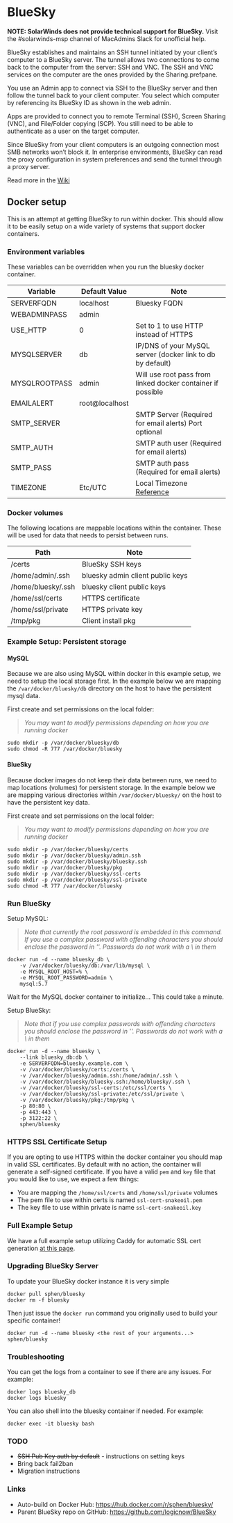 # BlueSky
**NOTE: SolarWinds does not provide technical support for BlueSky.** Visit the #solarwinds-msp channel of MacAdmins Slack for unofficial help.

BlueSky establishes and maintains an SSH tunnel initiated by your client’s computer to a BlueSky server. The tunnel allows two connections to come back to the computer from the server: SSH and VNC. The SSH and VNC services on the computer are the ones provided by the Sharing.prefpane.

You use an Admin app to connect via SSH to the BlueSky server and then follow the tunnel back to your client computer. You select which computer by referencing its BlueSky ID as shown in the web admin.

Apps are provided to connect you to remote Terminal (SSH), Screen Sharing (VNC), and File/Folder copying (SCP). You still need to be able to authenticate as a user on the target computer.

Since BlueSky from your client computers is an outgoing connection most SMB networks won’t block it. In enterprise environments, BlueSky can read the proxy configuration in system preferences and send the tunnel through a proxy server.

Read more in the [Wiki](https://github.com/logicnow/BlueSky/wiki)

## Docker setup

This is an attempt at getting BlueSky to run within docker.  This should allow it to be easily setup on a wide variety of systems that support docker containers.

### Environment variables

These variables can be overridden when you run the bluesky docker container.

Variable | Default Value | Note
--- | --- | ---
SERVERFQDN | localhost | Bluesky FQDN
WEBADMINPASS | admin |
USE_HTTP | 0 | Set to 1 to use HTTP instead of HTTPS
MYSQLSERVER | db | IP/DNS of your MySQL server (docker link to db by default)
MYSQLROOTPASS | admin | Will use root pass from linked docker container if possible
EMAILALERT | root@localhost |
SMTP_SERVER | | SMTP Server (Required for email alerts) Port optional
SMTP_AUTH | | SMTP auth user (Required for email alerts)
SMTP_PASS | | SMTP auth pass (Required for email alerts)
TIMEZONE | Etc/UTC | Local Timezone [Reference](https://en.wikipedia.org/wiki/List_of_tz_database_time_zones)

### Docker volumes

The following locations are mappable locations within the container.  These will be used for data that needs to persist between runs.

Path | Note
--- | ---
/certs | BlueSky SSH keys
/home/admin/.ssh | bluesky admin client public keys
/home/bluesky/.ssh | bluesky client public keys
/home/ssl/certs | HTTPS certificate
/home/ssl/private | HTTPS private key
/tmp/pkg | Client install pkg

### Example Setup: Persistent storage

#### MySQL

Because we are also using MySQL within docker in this example setup, we need to setup the local storage first.  In the example below we are mapping the `/var/docker/bluesky/db` directory on the host to have the persistent mysql data.

First create and set permissions on the local folder:

> _You may want to modify permissions depending on how you are running docker_

```
sudo mkdir -p /var/docker/bluesky/db
sudo chmod -R 777 /var/docker/bluesky
```

#### BlueSky

Because docker images do not keep their data between runs, we need to map locations (volumes) for persistent storage.  In the example below we are mapping various directories within `/var/docker/bluesky/` on the host to have the persistent key data.

First create and set permissions on the local folder:

> _You may want to modify permissions depending on how you are running docker_

```
sudo mkdir -p /var/docker/bluesky/certs
sudo mkdir -p /var/docker/bluesky/admin.ssh
sudo mkdir -p /var/docker/bluesky/bluesky.ssh
sudo mkdir -p /var/docker/bluesky/pkg
sudo mkdir -p /var/docker/bluesky/ssl-certs
sudo mkdir -p /var/docker/bluesky/ssl-private
sudo chmod -R 777 /var/docker/bluesky
```

### Run BlueSky

Setup MySQL:

> _Note that currently the root password is embedded in this command.  If you use a complex password with offending characters you should enclose the password in ''.  Passwords do not work with a \ in them_

```
docker run -d --name bluesky_db \
	-v /var/docker/bluesky/db:/var/lib/mysql \
	-e MYSQL_ROOT_HOST=% \
	-e MYSQL_ROOT_PASSWORD=admin \
	mysql:5.7
```

Wait for the MySQL docker container to initialize... This could take a minute.

Setup BlueSky:

> _Note that if you use complex passwords with offending characters you should enclose the password in ''.  Passwords do not work with a \ in them_

```
docker run -d --name bluesky \
	--link bluesky_db:db \
	-e SERVERFQDN=bluesky.example.com \
	-v /var/docker/bluesky/certs:/certs \
	-v /var/docker/bluesky/admin.ssh:/home/admin/.ssh \
	-v /var/docker/bluesky/bluesky.ssh:/home/bluesky/.ssh \
	-v /var/docker/bluesky/ssl-certs:/etc/ssl/certs \
	-v /var/docker/bluesky/ssl-private:/etc/ssl/private \
	-v /var/docker/bluesky/pkg:/tmp/pkg \
	-p 80:80 \
	-p 443:443 \
	-p 3122:22 \
	sphen/bluesky
```

### HTTPS SSL Certificate Setup

If you are opting to use HTTPS within the docker container you should map in valid SSL certificates.  By default with no action, the container will generate a self-signed certificate.  If you have a valid `pem` and `key` file that you would like to use, we expect a few things:
- You are mapping the `/home/ssl/certs` and `/home/ssl/private` volumes
- The pem file to use within certs is named `ssl-cert-snakeoil.pem`
- The key file to use within private is name `ssl-cert-snakeoil.key`

### Full Example Setup

We have a full example setup utilizing Caddy for automatic SSL cert generation [at this page](docker/DOCKER_FULL_EXAMPLE.md).

### Upgrading BlueSky Server

To update your BlueSky docker instance it is very simple
```
docker pull sphen/bluesky
docker rm -f bluesky
```

Then just issue the `docker run` command you originally used to build your specific container!
```
docker run -d --name bluesky <the rest of your arguments...> sphen/bluesky
```

### Troubleshooting

You can get the logs from a container to see if there are any issues.  For example:
```
docker logs bluesky_db
docker logs bluesky
```

You can also shell into the bluesky container if needed.  For example:
```
docker exec -it bluesky bash
```

### TODO

- ~~SSH Pub Key auth by default~~ - instructions on setting keys
- Bring back fail2ban
- Migration instructions

### Links

- Auto-build on Docker Hub: https://hub.docker.com/r/sphen/bluesky/
- Parent BlueSky repo on GitHub: https://github.com/logicnow/BlueSky
